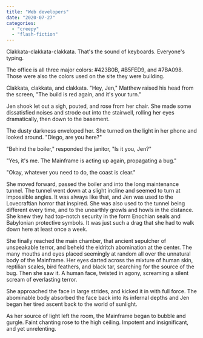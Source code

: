```yaml
---
title: "Web developers"
date: "2020-07-27"
categories: 
  - "creepy"
  - "flash-fiction"
---
```


Clakkata-clakkata-clakkata. That's the sound of keyboards. Everyone's typing.

The office is all three major colors: #423B0B, #B5FED9, and #7BA098. Those were also the colors used on the site they were building.

Clakkata, clakkata, and clakkata. "Hey, Jen," Matthew raised his head from the screen, "The build is red again, and it's your turn."

Jen shook let out a sigh, pouted, and rose from her chair. She made some dissatisfied noises and strode out into the stairwell, rolling her eyes dramatically, then down to the basement.

The dusty darkness enveloped her. She turned on the light in her phone and looked around. "Diego, are you here?"

"Behind the boiler," responded the janitor, "Is it you, Jen?"

"Yes, it's me. The Mainframe is acting up again, propagating a bug."

"Okay, whatever you need to do, the coast is clear."

She moved forward, passed the boiler and into the long maintenance tunnel. The tunnel went down at a slight incline and seemed to turn at impossible angles. It was always like that, and Jen was used to the Lovecraftian horror that inspired. She was also used to the tunnel being different every time, and to the unearthly growls and howls in the distance. She knew they had top-notch security in the form Enochian seals and Babylonian protective symbols. It was just such a drag that she had to walk down here at least once a week.

She finally reached the main chamber, that ancient sepulcher of unspeakable terror, and beheld the eldritch abomination at the center. The many mouths and eyes placed seemingly at random all over the unnatural body of the Mainframe. Her eyes darted across the mixture of human skin, reptilian scales, bird feathers, and black tar, searching for the source of the bug. Then she saw it. A human face, twisted in agony, screaming a silent scream of everlasting terror.

She approached the face in large strides, and kicked it in with full force. The abominable body absorbed the face back into its infernal depths and Jen began her tired ascent back to the world of sunlight.

As her source of light left the room, the Mainframe began to bubble and gurgle. Faint chanting rose to the high ceiling. Impotent and insignificant, and yet unrelenting.
